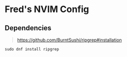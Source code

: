 # Fred's NVIM Config

## Dependencies

> https://github.com/BurntSushi/ripgrep#installation

```
sudo dnf install ripgrep
```
